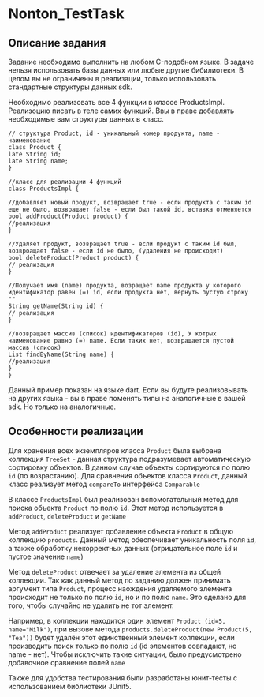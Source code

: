# Nonton_TestTask

## Описание задания

Задание необходимо выполнить на любом C-подобном языке. В задаче нельзя использовать базы данных или любые другие бибилиотеки. В целом вы не ограничены в реализации, только использовать стандартные структуры данных sdk.

Необходимо реализовать все 4 функции в классе ProductsImpl. Реализоцию писать в теле самих функций. Ввы в праве добавлять необходимые вам структуры данных в класс.
```
// структура Product, id - уникальный номер продукта, name - наименование
class Product {
late String id;
late String name;
}

//класс для реализации 4 функций
class ProductsImpl {

//добавляет новый продукт, возвращает true - если продукта с таким id еще не было, возвращает false - если был такой id, вставка отменяется
bool addProduct(Product product) {
//реализация
}

//Удаляет продукт, возвращает true - если продукт с таким id был, возвроащает false - если id не было, (удаления не происходит)
bool deleteProduct(Product product) {
// реализация
}

//Получает имя (name) продукта, возращает name продукта у которого идентификатор равен (=) id, если продукта нет, вернуть пустую строку ""
String getName(String id) {
// реализация
}

//возвращает массив (список) идентификаторов (id), У котрых наименование равно (=) name. Если таких нет, возвращается пустой массив (список)
List findByName(String name) {
//реализация
}
}
```

Данный пример показан на языке dart. Если вы будуте реализовывать на других языка - вы в праве поменять типы на аналогичные в вашей sdk. Но только на аналогичные.

## Особенности реализации

Для хранения всех экземпляров класса `Product` была выбрана коллекция `TreeSet` - данная структура подразумевает автоматическую сортировку объектов. В данном случае объекты сортируются по полю `id` (по возрастанию). Для сравнения объектов класса `Product`, данный класс реализует метод `compareTo` интерфейса `Comparable`

В классе `ProductsImpl` был реализован вспомогательный метод для поиска объекта `Product` по полю `id`. Этот метод используется в `addProduct`, `deleteProduct` и `getName`

Метод `addProduct` реализует добавление объекта `Product` в общую коллекцию `products`. Данный метод обеспечивает уникальность поля `id`, а также обработку некорректных данных (отрицательное поле `id` и пустое значение `name`)

Метод `deleteProduct` отвечает за удаление элемента из общей коллекции. Так как данный метод по заданию должен принимать аргумент типа `Product`, процесс наождения удаляемого элемента происходит не только по полю `id`, но и по полю `name`. Это сделано для того, чтобы случайно не удалить не тот элемент.

Например, в коллекции находится один элемент `Product (id=5, name="Milk")`, при вызове метода `products.deleteProduct(new Product(5, "Tea"))` будет удалён этот единственный элемент коллекции, если производить поиск только по полю `id` (id элементов совпадают, но name - нет). Чтобы исключить такие ситуации, было предусмотрено добавочное сравнение полей `name`

Также для удобства тестирования были разработаны юнит-тесты с использованием библиотеки JUnit5.

